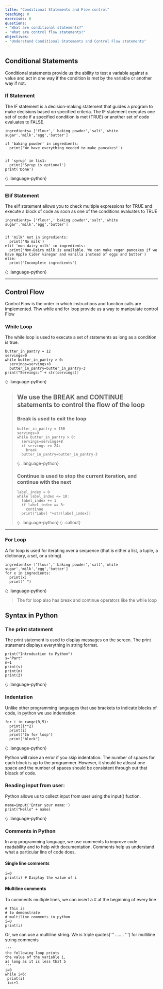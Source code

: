 ```yaml
---
title: "Conditional Statements and Flow control"
teaching: 0
exercises: 0
questions:
- "What are conditional statements?"
- "What are control flow statements?"
objectives:
- "Understand Conditional Statements and Control Flow statements"
---
```

## Conditional Statements
Conditional statements provide us the ability to test a variable against a value and act in one way if the condition is met by the variable or another way if not.

### If Statement

The IF statement is a decision-making statement that guides a program to make decisions based on specified criteria. The IF statement executes one set of code if a specified condition is met (TRUE) or another set of code evaluates to FALSE.

~~~
ingredients= ['flour',' baking powder','salt','white sugar','milk','egg','butter']

if 'baking powder' in ingredients:
  print('We have everything needed to make pancakes!')


if 'syrup' in lis1:
  print('Syrup is optional')
print('Done')
~~~
{: .language-python}

---

### Elif Statement

The elif statement allows you to check multiple expressions for TRUE and execute a block of code as soon as one of the conditions evaluates to TRUE

~~~
ingredients= ['flour',' baking powder','salt','white sugar','milk','egg','butter']


if 'milk' not in ingredients:
  print('No milk')
elif 'non-dairy milk' in ingredients:
  print('Non-Dairy milk is available. We can make vegan pancakes if we have Apple Cider vinegar and vanilla instead of eggs and butter')
else:
  print("Incomplete ingredients")
~~~
{: .language-python}

---
## Control Flow
Control Flow is the order in which instructions and function calls are implemented. Thw while and for loop provide us a way to manipulate control Flow

### While Loop

The while loop is used to execute a set of statements as long as a condition is true.

~~~
butter_in_pantry = 12
servings=0
while butter_in_pantry > 0:
  servings=servings+8
  butter_in_pantry=butter_in_pantry-3
print("Servings:" + str(servings))
~~~
{: .language-python}

> ## We use the BREAK and CONTINUE statements to control the flow of the loop
> ### Break is used to exit the loop
> ~~~
> butter_in_pantry = 150
> servings=0
> while butter_in_pantry > 0:
>   servings=servings+8
>   if servings >= 24:
>     break
>   butter_in_pantry=butter_in_pantry-3
> ~~~
> {: .language-python}
> 
> ### Continue is used to stop the current iteration, and continue with the next
> 
> ~~~
> label_index = 0
> while label_index <= 10:
>   label_index += 1
>   if label_index == 3:
>     continue
>   print("Label "+str(label_index))
>   ~~~
>   {: .language-python}
{: .callout}


---

### For Loop

A for loop is used for iterating over a sequence (that is either a list, a tuple, a dictionary, a set, or a string).

~~~
ingredients= ['flour',' baking powder','salt','white sugar','milk','egg','butter']
for x in ingredients:
  print(x)
  print(" ")
~~~
{: .language-python}
> The for loop also has break and continue operators like the while loop

## Syntax in Python

### The print statement
The print statement is used to display messages on the screen. The print statement displays everything in string format. 
~~~
print("Introduction to Python")
s="Part"
n=1
print(s)
print(n)
print(2)
~~~
{: .language-python}

### Indentation
Unlike other programming languages that use brackets to indicate blocks of code, in python we use indentation.
~~~
for i in range(0,5):
  print(i**2)
  print(i)
  print('In for loop')
  print("block")
~~~
{: .language-python}

Python will raise an error if you skip indentation. The number of spaces for each block is up to the programmer. However, it should be atleast one space and the number of spaces should be consistent through out that bloack of code.
### Reading input from user:
Python allows us to collect input from user using the input() fuction.
~~~
name=input('Enter your name:')
print("Hello" + name)
~~~
{: .language-python}

### Comments in Python

In any programming language, we use comments to improve code readability and to help with documentation. Comments help us understand what a particular line of code does.

#### Single line comments
~~~
i=0
print(i) # Display the value of i
~~~

#### Multiline comments
To comments multiple lines, we can insert a # at the beginning of every line
~~~
# this is
# to demonstrate
# multiline comments in python
i=0
print(i)
~~~

Or, we can use a multiline string. We is triple quotes(''' ....... ''') for multiline string comments
~~~
'''
the following loop prints 
the value of the variable i, 
as long as it is less that 5
'''
i=0
while i<6:
 print(i)
 i=i+1
~~~

